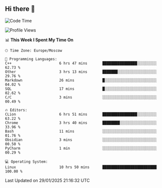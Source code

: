 ## Hi there 👋
<!--START_SECTION:waka-->
![Code Time](http://img.shields.io/badge/Code%20Time-4%2C700%20hrs%2017%20mins-blue)

![Profile Views](http://img.shields.io/badge/Profile%20Views-2-blue)

📊 **This Week I Spent My Time On** 

```text
🕑︎ Time Zone: Europe/Moscow

💬 Programming Languages: 
C++                      6 hrs 47 mins       ████████████████░░░░░░░░░   62.73 % 
Other                    3 hrs 13 mins       ███████░░░░░░░░░░░░░░░░░░   29.76 % 
Markdown                 26 mins             █░░░░░░░░░░░░░░░░░░░░░░░░   04.02 % 
SQL                      17 mins             █░░░░░░░░░░░░░░░░░░░░░░░░   02.62 % 
C/C                      3 mins              ░░░░░░░░░░░░░░░░░░░░░░░░░   00.49 % 

🔥 Editors: 
CLion                    6 hrs 51 mins       ████████████████░░░░░░░░░   63.22 % 
Chrome                   3 hrs 40 mins       ████████░░░░░░░░░░░░░░░░░   33.96 % 
Bash                     11 mins             ░░░░░░░░░░░░░░░░░░░░░░░░░   01.76 % 
Obsidian                 3 mins              ░░░░░░░░░░░░░░░░░░░░░░░░░   00.50 % 
PyCharm                  1 min               ░░░░░░░░░░░░░░░░░░░░░░░░░   00.29 % 

💻 Operating System: 
Linux                    10 hrs 50 mins      █████████████████████████   100.00 % 
```


 Last Updated on 29/01/2025 21:16:32 UTC
<!--END_SECTION:waka-->
<!--
**w3ll1ngt/w3ll1ngt** is a ✨ _special_ ✨ repository because its `README.md` (this file) appears on your GitHub profile.

Here are some ideas to get you started:

- 🔭 I’m currently working on ...
- 🌱 I’m currently learning ...
- 👯 I’m looking to collaborate on ...
- 🤔 I’m looking for help with ...
- 💬 Ask me about ...
- 📫 How to reach me: ...
- 😄 Pronouns: ...
- ⚡ Fun fact: ...
-->
